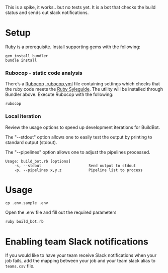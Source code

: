 This is a spike, it works.. but no tests yet.
It is a bot that checks the build status and sends out slack notifications.

# Setup
Ruby is a prerequisite. Install supporting gems with the following:

```
gem install bundler
bundle install
```

### Rubocop - static code analysis
There’s a [Rubocop](https://rubocop.readthedocs.io)
[.rubocop.yml](.rubocop.yml) file containing settings which checks
that the ruby code meets the [Ruby
Syleguide](https://github.com/bbatsov/ruby-style-guide). The utility
will be installed through Bundler above. Execute Rubocop with the following:

```
rubocop
```
### Local iteration

Review the usage options to speed up development iterations for
BuildBot.

The "--stdout" option allows one to easily test the output by printing
to standard output (stdout).

The "--pipelines" option allows one to adjust the pipelines processed.

```
Usage: build_bot.rb [options]
    -s, --stdout                     Send output to stdout
    -p, --pipelines x,y,z            Pipeline list to process

```
# Usage
```
cp .env.sample .env
```
Open the .env file and fill out the required parameters

```
ruby build_bot.rb

```

# Enabling team Slack notifications

If you would like to have your team receive Slack notifications when your job fails, add the mapping between your job and your team slack alias to `teams.csv` file.
